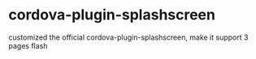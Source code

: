 # cordova-plugin-splashscreen
customized the official cordova-plugin-splashscreen, make it support 3 pages flash
